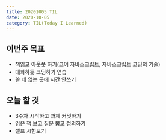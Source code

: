 ```yaml
---
title: 20201005 TIL
date: 2020-10-05
category: TIL(Today I Learned)
---
```


## 이번주 목표

- 책읽고 아웃풋 하기(코어 자바스크립트, 자바스크립트 코딩의 기술)
- 대화하듯 코딩하기 연습
- 쓸 데 없는 곳에 시간 안쓰기

## 오늘 할 것

- 3주차 시작하고 과제 커밋하기
- 읽은 책 보고 질문 뽑고 정의하기
- 셀프 시험보기
